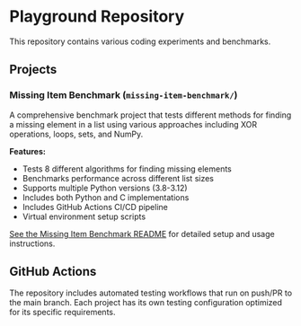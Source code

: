 # Playground Repository

This repository contains various coding experiments and benchmarks.

## Projects

### Missing Item Benchmark (`missing-item-benchmark/`)
A comprehensive benchmark project that tests different methods for finding a missing element in a list using various approaches including XOR operations, loops, sets, and NumPy.

**Features:**
- Tests 8 different algorithms for finding missing elements
- Benchmarks performance across different list sizes  
- Supports multiple Python versions (3.8-3.12)
- Includes both Python and C implementations
- Includes GitHub Actions CI/CD pipeline
- Virtual environment setup scripts

[See the Missing Item Benchmark README](missing-item-benchmark/README.md) for detailed setup and usage instructions.

## GitHub Actions
The repository includes automated testing workflows that run on push/PR to the main branch. Each project has its own testing configuration optimized for its specific requirements.